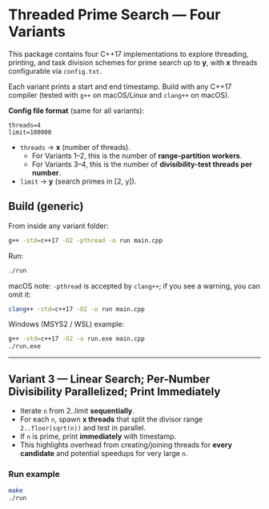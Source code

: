 
# Threaded Prime Search — Four Variants

This package contains four C++17 implementations to explore threading, printing, and task division schemes for prime search up to **y**, with **x** threads configurable via `config.txt`.

Each variant prints a start and end timestamp. Build with any C++17 compiler (tested with `g++` on macOS/Linux and `clang++` on macOS).

**Config file format** (same for all variants):
```
threads=4
limit=100000
```

- `threads` → **x** (number of threads).
  - For Variants 1–2, this is the number of **range-partition workers**.
  - For Variants 3–4, this is the number of **divisibility-test threads per number**.
- `limit` → **y** (search primes in [2, y]).

## Build (generic)

From inside any variant folder:
```bash
g++ -std=c++17 -O2 -pthread -o run main.cpp
```

Run:
```bash
./run
```

macOS note: `-pthread` is accepted by `clang++`; if you see a warning, you can omit it:
```bash
clang++ -std=c++17 -O2 -o run main.cpp
```

Windows (MSYS2 / WSL) example:
```bash
g++ -std=c++17 -O2 -o run.exe main.cpp
./run.exe
```

---

## Variant 3 — Linear Search; Per-Number Divisibility Parallelized; Print Immediately

- Iterate `n` from 2..limit **sequentially**.
- For each `n`, spawn **x threads** that split the divisor range `2..floor(sqrt(n))` and test in parallel.
- If `n` is prime, print **immediately** with timestamp.
- This highlights overhead from creating/joining threads for **every candidate** and potential speedups for very large `n`.

### Run example
```bash
make
./run
```
